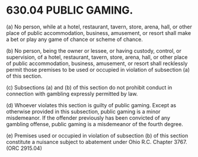 630.04 PUBLIC GAMING.
=====================

​(a) No person, while at a hotel, restaurant, tavern, store, arena,
hall, or other place of public accommodation, business, amusement, or
resort shall make a bet or play any game of chance or scheme of chance.

​(b) No person, being the owner or lessee, or having custody, control,
or supervision, of a hotel, restaurant, tavern, store, arena, hall, or
other place of public accommodation, business, amusement, or resort
shall recklessly permit those premises to be used or occupied in
violation of subsection (a) of this section.

​(c) Subsections (a) and (b) of this section do not prohibit conduct in
connection with gambling expressly permitted by law.

​(d) Whoever violates this section is guilty of public gaming. Except as
otherwise provided in this subsection, public gaming is a minor
misdemeanor. If the offender previously has been convicted of any
gambling offense, public gaming is a misdemeanor of the fourth degree.

​(e) Premises used or occupied in violation of subsection (b) of this
section constitute a nuisance subject to abatement under Ohio R.C.
Chapter 3767. (ORC 2915.04)
